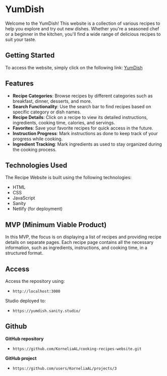 # YumDish

Welcome to the YumDish! This website is a collection of various recipes to help you explore and try out new dishes. Whether you're a seasoned chef or a beginner in the kitchen, you'll find a wide range of delicious recipes to suit your taste.

## Getting Started

To access the website, simply click on the following link: [YumDish](https://yumdish.netlify.app/)

## Features

- **Recipe Categories**: Browse recipes by different categories such as breakfast, dinner, desserts, and more.
- **Search Functionality**: Use the search bar to find recipes based on specific category or dish names.
- **Recipe Details**: Click on a recipe to view its detailed instructions, ingredients, cooking time, calories, and servings.
- **Favorites**: Save your favorite recipes for quick access in the future.
- **Instruction Progress**: Mark instructions as done to keep track of your progress while cooking.
- **Ingredient Tracking**: Mark ingredients as used to stay organized during the cooking process.


## Technologies Used

The Recipe Website is built using the following technologies:

- HTML
- CSS
- JavaScript
- Sanity
- Netlify (for deployment)

## MVP (Minimum Viable Product)

In this MVP, the focus is on displaying a list of recipes and providing recipe details on separate pages. Each recipe page contains all the necessary information, such as ingredients, instructions, and cooking time, in a structured format. 

## Access 
Access the repository using:
- `http://localhost:3000`

Studio deployed to:
- `https://yumdish.sanity.studio/`

## Github
**GitHub repository**
- `https://github.com/KorneliaAL/cooking-recipes-website.git`

**GitHub project**
- `https://github.com/users/KorneliaAL/projects/3`
